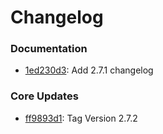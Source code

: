 # Changelog

### Documentation

- [1ed230d3](https://github.com/nawc/child-theme/commit/1ed230d363ba709dbf7be9303a55b9a97afa5ba0): Add 2.7.1 changelog

### Core Updates

- [ff9893d1](https://github.com/nawc/child-theme/commit/ff9893d1afe9d16ac8bccb8a60cb5ab86b43299c): Tag Version 2.7.2
